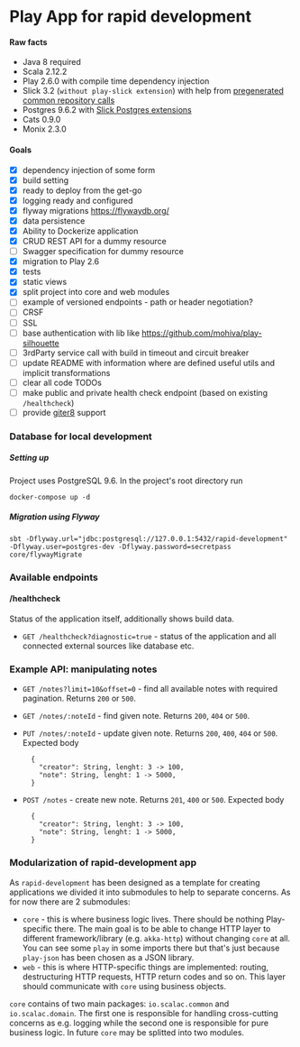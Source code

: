 Play App for rapid development
==============================

#### Raw facts
* Java 8 required
* Scala 2.12.2
* Play 2.6.0 with compile time dependency injection
* Slick 3.2 (`without play-slick extension`) with help from [pregenerated common repository calls](https://github.com/gonmarques/slick-repo)
* Postgres 9.6.2 with [Slick Postgres extensions](https://github.com/tminglei/slick-pg)
* Cats 0.9.0
* Monix 2.3.0

#### Goals

- [x] dependency injection of some form
- [x] build setting
- [x] ready to deploy from the get-go
- [x] logging ready and configured
- [x] flyway migrations https://flywaydb.org/
- [x] data persistence
- [x] Ability to Dockerize application
- [x] CRUD REST API for a dummy resource
- [ ] Swagger specification for dummy resource
- [x] migration to Play 2.6
- [X] tests
- [x] static views
- [x] split project into core and web modules
- [ ] example of versioned endpoints - path or header negotiation?
- [ ] CRSF
- [ ] SSL
- [ ] base authentication with lib like https://github.com/mohiva/play-silhouette
- [ ] 3rdParty service call with build in timeout and circuit breaker
- [ ] update README with information where are defined useful utils and implicit transformations
- [ ] clear all code TODOs
- [ ] make public and private health check endpoint (based on existing `/healthcheck`)
- [ ] provide [giter8](https://github.com/foundweekends/giter8) support

### Database for local development

##### Setting up

Project uses PostgreSQL 9.6. In the project's root directory run
```
docker-compose up -d
```

##### Migration using Flyway
```
sbt -Dflyway.url="jdbc:postgresql://127.0.0.1:5432/rapid-development" -Dflyway.user=postgres-dev -Dflyway.password=secretpass core/flywayMigrate
```

### Available endpoints

#### /healthcheck
Status of the application itself, additionally shows build data.
* `GET /healthcheck?diagnostic=true` - status of the application and all connected external sources like database etc.

### Example API: manipulating notes

* `GET /notes?limit=10&offset=0` - find all available notes with required pagination. Returns `200` or `500`.
* `GET /notes/:noteId` - find given note. Returns `200`, `404` or `500`.
* `PUT /notes/:noteId` - update given note. Returns `200`, `400`, `404` or `500`.
    Expected body

        {
          "creator": String, lenght: 3 -> 100,
          "note": String, lenght: 1 -> 5000,
        }

* `POST /notes` - create new note. Returns `201`, `400` or `500`.
    Expected body

        {
          "creator": String, lenght: 3 -> 100,
          "note": String, lenght: 1 -> 5000,
        }
        
### Modularization of rapid-development app

As `rapid-development` has been designed as a template for creating applications we divided it into submodules
to help to separate concerns. As for now there are 2 submodules:

* `core` - this is where business logic lives. There should be nothing Play-specific there. The main goal is to be able to
change HTTP layer to different framework/library (e.g. `akka-http`) without changing `core` at all. You can see some 
`play` in some imports there but that's just because `play-json` has been chosen as a JSON library.
* `web` - this is where HTTP-specific things are implemented: routing, destructuring HTTP requests, HTTP return codes 
and so on. This layer should communicate with `core` using business objects.

`core` contains of two main packages: `io.scalac.common` and `io.scalac.domain`. The first one is responsible for
handling cross-cutting concerns as e.g. logging while the second one is responsible for
pure business logic. In future `core` may be splitted into two modules.
